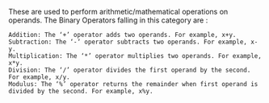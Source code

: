 These are used to perform arithmetic/mathematical operations on operands. The Binary Operators falling in this category are :

    Addition: The ‘+’ operator adds two operands. For example, x+y.
    Subtraction: The ‘-‘ operator subtracts two operands. For example, x-y.
    Multiplication: The ‘*’ operator multiplies two operands. For example, x*y.
    Division: The ‘/’ operator divides the first operand by the second. For example, x/y.
    Modulus: The ‘%’ operator returns the remainder when first operand is divided by the second. For example, x%y.